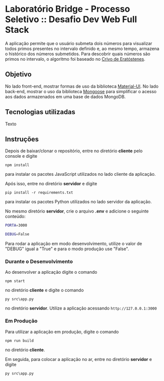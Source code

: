 # Laboratório Bridge - Processo Seletivo :: Desafio Dev Web Full Stack

A aplicação permite que o usuário submeta dois números para visualizar todos primos presentes no intervalo definido e, ao mesmo tempo, armazena o histórico dos números submetidos. Para descobrir quais números são primos no intervalo, o algoritmo foi baseado no [Crivo de Eratóstenes](https://pt.wikipedia.org/wiki/Crivo_de_Erat%C3%B3stenes).

## Objetivo

No lado front-end, mostrar formas de uso da biblioteca [Material-UI](https://material-ui.com/). No lado back-end, mostrar o uso da biblioteca [Mongoose](https://mongoosejs.com/) para simplificar o acesso aos dados armazenados em uma base de dados MongoDB.

## Tecnologias utilizadas

Texto

## Instruções

Depois de baixar/clonar o repositório, entre no diretório **cliente** pelo console e digite

`npm install`

para instalar os pacotes JavaScript utilizados no lado cliente da aplicação.

Após isso, entre no diretório **servidor** e digite

`pip install -r requirements.txt`

para instalar os pacotes Python utilizados no lado servidor da aplicação.

No mesmo diretório **servidor**, crie o arquivo **.env** e adicione o seguinte conteúdo:

```bash
PORTA=3000

DEBUG=False
```

Para rodar a aplicação em modo desenvolvimento, utilize o valor de "DEBUG" igual a "True" e para o modo produção use "False".

### Durante o Desenvolvimento

Ao desenvolver a aplicação digite o comando

`npm start`

no diretório **cliente** e digite o comando

`py src\app.py`

no diretório **servidor**. Utilize a aplicação acessando `http://127.0.0.1:3000`

### Em Produção

Para utilizar a aplicação em produção, digite o comando

`npm run build`

no diretório **cliente**.

Em seguida, para colocar a aplicação no ar, entre no diretório **servidor** e digite

`py src\app.py`
